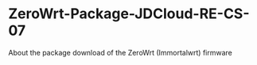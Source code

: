 # ZeroWrt-Package-JDCloud-RE-CS-07
About the package download of the ZeroWrt (Immortalwrt) firmware
